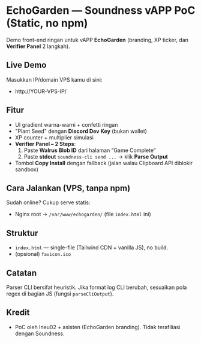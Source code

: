 # EchoGarden — Soundness vAPP PoC (Static, no npm)

Demo front-end ringan untuk vAPP **EchoGarden** (branding, XP ticker, dan **Verifier Panel** 2 langkah).

## Live Demo
Masukkan IP/domain VPS kamu di sini:
- http://YOUR-VPS-IP/

## Fitur
- UI gradient warna-warni + confetti ringan
- "Plant Seed" dengan **Discord Dev Key** (bukan wallet)
- XP counter + multiplier simulasi
- **Verifier Panel – 2 Steps**:
  1. Paste **Walrus Blob ID** dari halaman “Game Complete”
  2. Paste **stdout** `soundness-cli send ...` → klik **Parse Output**
- Tombol **Copy Install** dengan fallback (jalan walau Clipboard API diblokir sandbox)

## Cara Jalankan (VPS, tanpa npm)
Sudah online? Cukup serve statis:
- Nginx root → `/var/www/echogarden/` (file `index.html` ini)

## Struktur
- `index.html` — single-file (Tailwind CDN + vanilla JS), no build.
- (opsional) `favicon.ico`

## Catatan
Parser CLI bersifat heuristik. Jika format log CLI berubah, sesuaikan pola regex di bagian JS (fungsi `parseCliOutput`).

## Kredit
- PoC oleh Ineu02 + asisten (EchoGarden branding). Tidak terafiliasi dengan Soundness.

